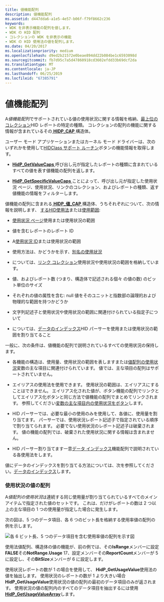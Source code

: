 ```yaml
---
title: 値機能配列
description: 値機能配列
ms.assetid: d447dda6-a1e5-4e57-b06f-f79f8662c236
keywords:
- WDK を非表示機能の配列を値します。
- WDK の HID 配列
- コレクションの WDK を非表示の機能
- WDK の HID 使用法の値を配列します。
ms.date: 04/20/2017
ms.localizationpriority: medium
ms.openlocfilehash: d9ed2b21572e0beae894dd22b084be1c6593098d
ms.sourcegitcommit: fb7d95c7a5d47860918cd3602efdd33b69dcf2da
ms.translationtype: MT
ms.contentlocale: ja-JP
ms.lasthandoff: 06/25/2019
ms.locfileid: "67385791"
---
```

# <a name="value-capability-arrays"></a>値機能配列





A*値機能配列*でサポートされている値の使用状況に関する情報を格納、[最上位のコレクション](top-level-collections.md)HID レポートの特定の種類。 コレクションの配列の機能に関する情報が含まれているその[ **HIDP\_CAP** ](https://docs.microsoft.com/windows-hardware/drivers/ddi/content/hidpi/ns-hidpi-_hidp_caps)構造体。

ユーザー モード アプリケーションまたはカーネル モード ドライバーは、次のいずれかを使用して[HIDClass サポート ルーチン](https://docs.microsoft.com/windows-hardware/drivers/ddi/content/index)ボタンの機能情報を取得します。

-   [**HidP\_GetValueCaps** ](https://docs.microsoft.com/windows-hardware/drivers/ddi/content/hidpi/nf-hidpi-hidp_getvaluecaps)呼び出し元が指定したレポートの種類に含まれているすべての値を表す値機能の配列を返します。

-   [**HidP\_GetSpecificValueCaps** ](https://docs.microsoft.com/windows-hardware/drivers/ddi/content/hidpi/nf-hidpi-hidp_getspecificvaluecaps)ことによって、呼び出し元が指定した使用状況 ページ、使用状況、リンクのコレクション、およびレポートの種類、返す値機能の情報をフィルターします。

値機能の配列に含まれる[ **HIDP\_値\_CAP** ](https://docs.microsoft.com/windows-hardware/drivers/ddi/content/hidpi/ns-hidpi-_hidp_value_caps)構造体、うちそれぞれについて、次の情報を説明します、 [するHID使用法](hid-usages.md)または[使用範囲](hid-usages.md#usage-range):

-   [使用状況 ページ](hid-usages.md#usage-page)使用または使用状況の範囲

-   値を含むレポートのレポート ID

-   A[使用状況 ID](hid-usages.md#usage-id)または使用状況の範囲

-   使用方法は、かどうかを示す、[別名の使用状況](hid-usages.md#aliased-usages)

-   については、[リンク コレクション](link-collections.md)使用状況や使用状況の範囲を格納しています。

-   値、およびレポート数 (つまり、構造体で記述される個々 の値の数) のビット単位のサイズ

-   それぞれの値の属性を含む: null 値をそのユニットと指数部の論理的および物理的な範囲を持つかどうか

-   文字列記述子と使用状況や使用状況の範囲に関連付けられている指定子について

-   については、[データのインデックス](data-indices.md)HID パーサーを使用または使用状況の範囲を割り当てること

一般に、次の条件は、値機能の配列で説明されているすべての使用状況の保持します。

-   各機能の構造は、使用量、使用状況の範囲を表しますまたは[値配列の使用状況](#usage-value-array)変数の主な項目に関連付けられています。 値では、主な項目の配列はサポートされていません。

-   エイリアスの使用法を使用できます。 使用状況の範囲は、エイリアスにすることはできません。 エイリアス化された値が、ボタン機能の配列でリンクとしてエイリアス化ボタンと同じ方法で値機能の配列でまとめてリンクされます。 参照してください[変数の主な項目内の使用状況をボタン](button-capability-arrays.md#button-usages-in-a-variable-main-item)します。

-   HID パーサーでは、必要な最小の使用のみを使用して、各値に、使用量を割り当てます。 パーサーでは、使用状況レポート記述子で指定されている順序で割り当てられます。 必要でない使用状況のレポート記述子は破棄されます。 値の機能の配列では、破棄された使用状況に関する情報は含まれません。

-   HID パーサー割り当てます一意[データ インデックス](data-indices.md)機能配列で説明されている各使用法をします。

値にデータのインデックスを割り当てる方法については、次を参照してください。[データのインデックス](data-indices.md)します。

### <a href="" id="usage-value-array"></a> 使用状況の値の配列

A*値配列の使用状況*は連続する同じ使用量が割り当てられているすべてのメイン アイテムで指定された値のセットです。 これは、だけがレポートの数は 2 つ以上の主な項目の 1 つの使用量が指定した場合に発生します。

次の図は、5 つのデータ項目、各 6 つのビット長を格納する使用率値の配列の例を示します。

![各 6 ビット長、5 つのデータ項目を含む使用率値の配列を示す図](images/repcount.png)

使用法値配列、構造体の値の機能が、前の例では、その**IsRange**メンバーに設定**FALSE**その**NotRange.Usage** 17、設定メンバーその**ReportCount**メンバーが 5 に設定し、その**BitSize**メンバーが 6 に設定します。

使用状況レポートの数が 1 の場合を使用して、 **HidP\_GetUsageValue**使用法の値を抽出します。 使用状況のレポートの数が 1 より大きい場合**HidP\_GetUsageValue**使用状況の値の配列の最初のデータ項目のみが返されます。 使用状況の値の配列内のすべてのデータ項目を抽出するには使用[ **HidP\_GetUsageValueArray**](https://docs.microsoft.com/windows-hardware/drivers/ddi/content/hidpi/nf-hidpi-hidp_getusagevaluearray)します。

 

 




